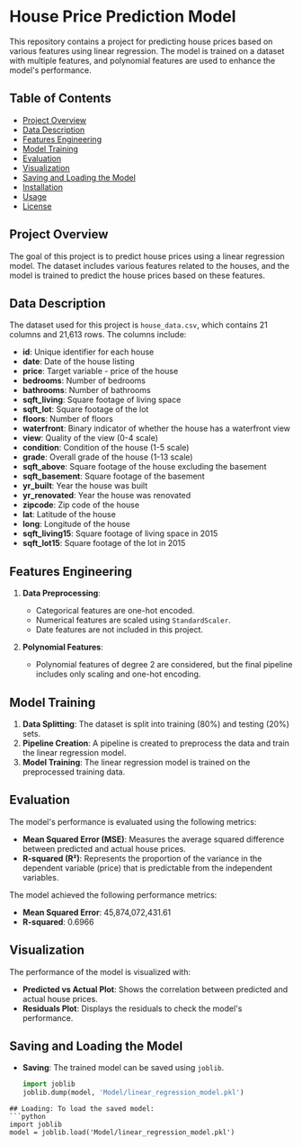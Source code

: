 # House Price Prediction Model

This repository contains a project for predicting house prices based on various features using linear regression. The model is trained on a dataset with multiple features, and polynomial features are used to enhance the model's performance.

## Table of Contents

- [Project Overview](#project-overview)
- [Data Description](#data-description)
- [Features Engineering](#features-engineering)
- [Model Training](#model-training)
- [Evaluation](#evaluation)
- [Visualization](#visualization)
- [Saving and Loading the Model](#saving-and-loading-the-model)
- [Installation](#installation)
- [Usage](#usage)
- [License](#license)

## Project Overview

The goal of this project is to predict house prices using a linear regression model. The dataset includes various features related to the houses, and the model is trained to predict the house prices based on these features.

## Data Description

The dataset used for this project is `house_data.csv`, which contains 21 columns and 21,613 rows. The columns include:

- **id**: Unique identifier for each house
- **date**: Date of the house listing
- **price**: Target variable - price of the house
- **bedrooms**: Number of bedrooms
- **bathrooms**: Number of bathrooms
- **sqft_living**: Square footage of living space
- **sqft_lot**: Square footage of the lot
- **floors**: Number of floors
- **waterfront**: Binary indicator of whether the house has a waterfront view
- **view**: Quality of the view (0-4 scale)
- **condition**: Condition of the house (1-5 scale)
- **grade**: Overall grade of the house (1-13 scale)
- **sqft_above**: Square footage of the house excluding the basement
- **sqft_basement**: Square footage of the basement
- **yr_built**: Year the house was built
- **yr_renovated**: Year the house was renovated
- **zipcode**: Zip code of the house
- **lat**: Latitude of the house
- **long**: Longitude of the house
- **sqft_living15**: Square footage of living space in 2015
- **sqft_lot15**: Square footage of the lot in 2015

## Features Engineering

1. **Data Preprocessing**:
   - Categorical features are one-hot encoded.
   - Numerical features are scaled using `StandardScaler`.
   - Date features are not included in this project.

2. **Polynomial Features**:
   - Polynomial features of degree 2 are considered, but the final pipeline includes only scaling and one-hot encoding.

## Model Training

1. **Data Splitting**: The dataset is split into training (80%) and testing (20%) sets.
2. **Pipeline Creation**: A pipeline is created to preprocess the data and train the linear regression model.
3. **Model Training**: The linear regression model is trained on the preprocessed training data.

## Evaluation

The model's performance is evaluated using the following metrics:
- **Mean Squared Error (MSE)**: Measures the average squared difference between predicted and actual house prices.
- **R-squared (R²)**: Represents the proportion of the variance in the dependent variable (price) that is predictable from the independent variables.

The model achieved the following performance metrics:
- **Mean Squared Error**: 45,874,072,431.61
- **R-squared**: 0.6966

## Visualization

The performance of the model is visualized with:
- **Predicted vs Actual Plot**: Shows the correlation between predicted and actual house prices.
- **Residuals Plot**: Displays the residuals to check the model's performance.

## Saving and Loading the Model

- **Saving**: The trained model can be saved using `joblib`.
  ```python
  import joblib
  joblib.dump(model, 'Model/linear_regression_model.pkl')
```
## Loading: To load the saved model:
```python
import joblib
model = joblib.load('Model/linear_regression_model.pkl')
```
